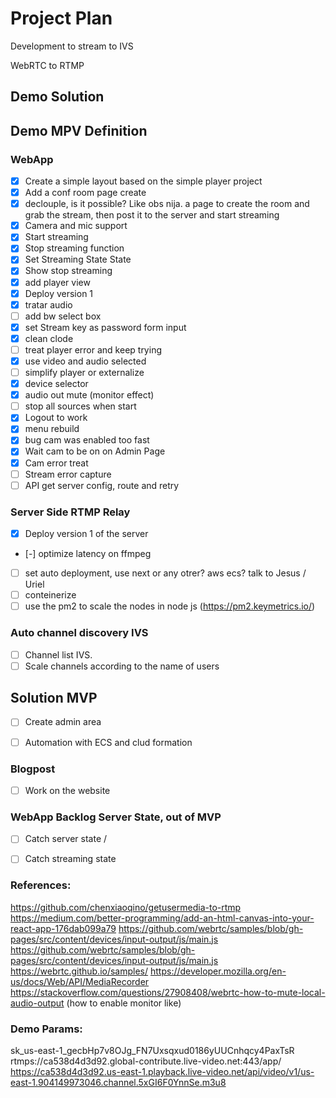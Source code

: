 # Project Plan
Development to stream to IVS

WebRTC to RTMP
## Demo Solution
## Demo MPV Definition
### WebApp
- [X] Create a simple layout based on the simple player project
- [X] Add a conf room page create
- [X] declouple, is it possible?
    Like obs nija. a page to create the room and grab the stream, then post it to the server and start streaming
- [X] Camera and mic support
- [x] Start streaming 
- [X] Stop streaming function
- [X] Set Streaming State State
- [X] Show stop streaming
- [X] add player view
- [X] Deploy version 1 
- [X] tratar audio
- [ ] add bw select box
- [X] set Stream key as password form input
- [X] clean clode
- [ ] treat player error and keep trying
- [X] use video and audio selected
- [ ] simplify player or externalize 
- [X] device selector
- [X] audio out mute (monitor effect)
- [ ] stop all sources when start
- [X] Logout to work
- [X] menu rebuild
- [X] bug cam was enabled too fast
- [X] Wait cam to be on on Admin Page
- [X] Cam error treat
- [ ] Stream error capture
- [ ] API get server config, route and retry

### Server Side RTMP Relay
- [X] Deploy version 1 of the server
- [-] optimize latency on ffmpeg
- [ ] set auto deployment, use next or any otrer? aws ecs? talk to Jesus / Uriel
- [ ] conteinerize
- [ ] use the pm2 to scale the nodes in node js  (https://pm2.keymetrics.io/)

### Auto channel discovery IVS
- [ ] Channel list IVS.
- [ ] Scale channels according to the name of users

## Solution MVP
- [ ] Create admin area
- [ ] Automation with ECS and clud formation


### Blogpost
- [ ] Work on the website 

### WebApp Backlog Server State, out of MVP
- [ ] Catch server state / 
- [ ] Catch streaming state



### References:

https://github.com/chenxiaoqino/getusermedia-to-rtmp
https://medium.com/better-programming/add-an-html-canvas-into-your-react-app-176dab099a79
https://github.com/webrtc/samples/blob/gh-pages/src/content/devices/input-output/js/main.js
https://github.com/webrtc/samples/blob/gh-pages/src/content/devices/input-output/js/main.js
https://webrtc.github.io/samples/
https://developer.mozilla.org/en-us/docs/Web/API/MediaRecorder
https://stackoverflow.com/questions/27908408/webrtc-how-to-mute-local-audio-output (how to enable monitor like)

### Demo Params:
sk_us-east-1_gecbHp7v8OJg_FN7Uxsqxud0186yUUCnhqcy4PaxTsR
rtmps://ca538d4d3d92.global-contribute.live-video.net:443/app/
https://ca538d4d3d92.us-east-1.playback.live-video.net/api/video/v1/us-east-1.904149973046.channel.5xGI6F0YnnSe.m3u8